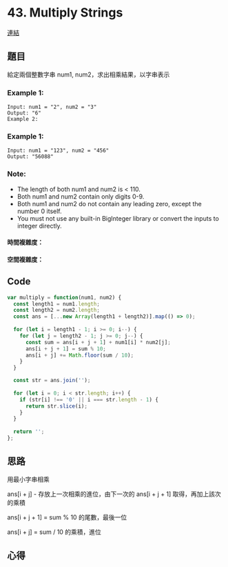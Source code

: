 # 43. Multiply Strings
[連結](https://leetcode.com/problems/multiply-strings/)

## 題目

給定兩個整數字串 num1, num2，求出相乘結果，以字串表示

### Example 1:

```
Input: num1 = "2", num2 = "3"
Output: "6"
Example 2:
```

### Example 1:

```
Input: num1 = "123", num2 = "456"
Output: "56088"
 ```

### Note:

* The length of both num1 and num2 is < 110.
* Both num1 and num2 contain only digits 0-9.
* Both num1 and num2 do not contain any leading zero, except the number 0 itself.
* You must not use any built-in BigInteger library or convert the inputs to integer directly.


#### 時間複雜度： 
#### 空間複雜度： 

## Code

```javascript
var multiply = function(num1, num2) {
  const length1 = num1.length;
  const length2 = num2.length;
  const ans = [...new Array(length1 + length2)].map(() => 0);
  
  for (let i = length1 - 1; i >= 0; i--) {
    for (let j = length2 - 1; j >= 0; j--) {
      const sum = ans[i + j + 1] + num1[i] * num2[j];
      ans[i + j + 1] = sum % 10;
      ans[i + j] += Math.floor(sum / 10);
    }
  }

  const str = ans.join('');
  
  for (let i = 0; i < str.length; i++) {
    if (str[i] !== '0' || i === str.length - 1) {
      return str.slice(i);
    }
  }
          
  return '';
};
```

## 思路

用最小字串相乘

ans[i + j] - 存放上一次相乘的進位，由下一次的 ans[i + j + 1] 取得，再加上該次的乘積

ans[i + j + 1] = sum % 10 的尾數，最後一位

ans[i + j] = sum / 10 的乘積，進位


## 心得


